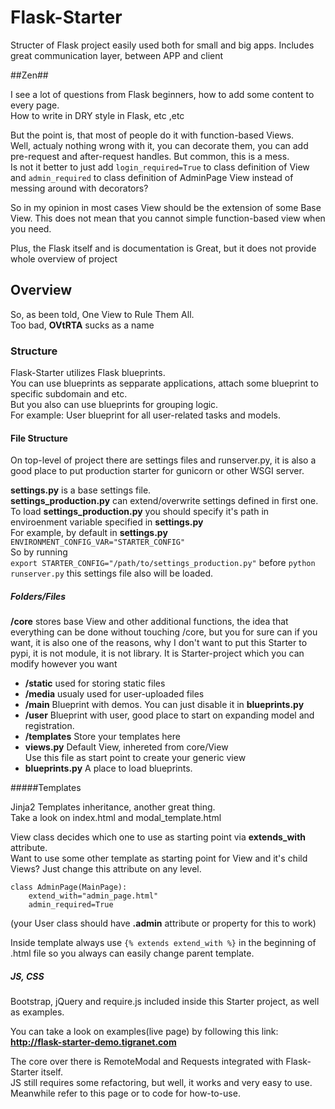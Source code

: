 # Flask-Starter

Structer of Flask project easily used both for small and big apps. Includes great communication layer, between APP and client

##Zen##

I see a lot of questions from Flask beginners, how to add some content to every page.  
How to write in DRY style in Flask, etc ,etc

But the point is, that most of people do it with function-based Views.  
Well, actualy nothing wrong with it, you can decorate them, you can add pre-request and after-request handles. But common, this is a mess.  
Is not it better to just add `login_required=True` to class definition of View and `admin_required` to class definition of AdminPage View instead of messing around with decorators?

So in my opinion in most cases View should be the extension of some Base View. This does not mean that you cannot simple function-based view when you need.

Plus, the Flask itself and is documentation is Great, but it does not provide whole overview of project

## Overview

So, as been told, One View to Rule Them All.  
Too bad, __OVtRTA__ sucks as a name

### Structure

Flask-Starter utilizes Flask blueprints.   
You can use blueprints as sepparate applications, attach some blueprint to specific subdomain and etc.  
But you also can use blueprints for grouping logic.  
For example: User blueprint for all user-related tasks and models.

#### File Structure
On top-level of project there are settings files and runserver.py, it is also a good place to put production starter for gunicorn or other WSGI server.

**settings.py** is a base settings file.  
**settings_production.py** can extend/overwrite settings defined in first one.  
To load **settings_production.py** you should specify it's path in enviroenment variable specified in **settings.py**  
For example, by default in **settings.py**
`ENVIRONMENT_CONFIG_VAR="STARTER_CONFIG"`  
So by running   
`export STARTER_CONFIG="/path/to/settings_production.py"`
before `python runserver.py` this settings file also will be loaded.

##### Folders/Files
**/core** stores base View and other additional functions, the idea that everything can be done without touching /core, but you for sure can if you want, it is also one of the reasons, why I don't want to put this Starter to pypi, it is not module, it is not library. It is Starter-project which you can modify however you want  
  
- **/static** used for storing static files  
- **/media** usualy used for user-uploaded files  
- **/main** Blueprint with demos. You can just disable it   in **blueprints.py**
- **/user** Blueprint with user, good place to start on expanding model and registration.  
- **/templates** Store your templates here
- **views.py** Default View, inhereted from core/View  
Use this file as start point to create your generic view  
- **blueprints.py** A place to load blueprints.  

#####Templates

Jinja2 Templates inheritance, another great thing.  
Take a look on index.html and modal_template.html
 
View class decides which one to use as starting point via **extends_with** attribute.  
Want to use some other template as starting point for View and it's child Views? Just change this attribute on any level.

	class AdminPage(MainPage):
		extend_with="admin_page.html"
		admin_required=True

(your User class should have **.admin** attribute or property for this to work)

Inside template always use 
`{% extends extend_with %}` in the beginning of .html file so you always can easily change parent template.

##### JS, CSS
Bootstrap, jQuery and require.js included inside this Starter project, as well as examples.

You can take a look on examples(live page) by following this link:
**<http://flask-starter-demo.tigranet.com>**

The core over there is RemoteModal and Requests integrated with Flask-Starter itself.   
JS still requires some refactoring, but well, it works and very easy to use.  
Meanwhile refer to this page or to code for how-to-use.
